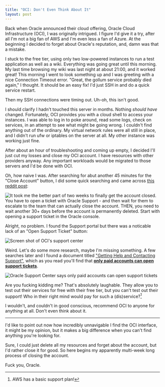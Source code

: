 ```yaml
---
title: "OCI: Don't Even Think About It"
layout: post
---
```


Back when Oracle announced their cloud offering, Oracle Cloud
Infrastructure (OCI), I was originally intrigued. I figure I'd give it a
try, after all I'm not a big fan of AWS and I'm even less a fan of
Azure. At the beginning I decided to forget about Oracle's reputation,
and, damn was that a mistake.

I stuck to the free tier, using only two low-powered instances to run a
test application as well as a wiki. Everything was going great until
this morning. My last time browsing my wiki was last night at about
21:00, and it worked great! This morning I went to look something up and
I was greeting with a nice Connection Timeout error. "Great, the gollum
service probably died again," I thought. It should be an easy fix! I'd
just SSH in and do a quick service restart.

Then my SSH connections were timing out. Uh-oh, this isn't good.

I should clarify I hadn't touched this server in months. Nothing *should
have* changed. Fortunately, OCI provides you with a cloud shell to
access your instances. I was able to log in to poke around, read some
logs, check on services, in an attempt to see what might be going wrong.
I couldn't find anything out of the ordinary. My virtual network rules
were all still in place, and I didn't run ufw or iptables on the server
at all. My other instance was working just fine.

After about an hour of troubleshooting and coming up empty, I decided
I'll just cut my losses and close my OCI account. I have resources with
other providers anyway. Any important workloads would be migrated to
those servers and I'd be done with OCI.

Oh, how naive I was. After searching for abut another 45 minutes for the
"Close Account" button, I did some quick searching and came across [this
reddit post][reddit-post]:

![It took me the better part of two weeks to finally get the account
closed. You have to open a ticket with Oracle Support - and then wait
for them to escalate to the team that can actually close the account.
THEN, you need to wait another 30+ days before the account is
permanently deleted. Start with opening a support ticket in the Oracle console.
](/content/2021-12-05/reddit-post.png)

[reddit-post]:https://old.reddit.com/r/oraclecloud/comments/nu7gr6/how_to_delete_my_oracle_cloud_account/h0wo4xt/

Alright, no problem. I found the Support portal but there was a
noticable lack of an "Open Support Ticket" button:

![Screen shot of OCI's support
center](/content/2021-12-05/oracle-support-center.png)

Weird. Let's do some more research, maybe I'm missing something. A few
searches later and I found a document titled ["Getting Help and
Contacting Support"][oracle-kb], which as you read you'll
find that [**only paid accounts can open support
tickets**][oracle-kb-4].

![Oracle Support Center says only paid accounts can open support
tickets](/content/2021-12-05/oracle-kb.png)

[oracle-kb]:https://docs.oracle.com/en-us/iaas/Content/GSG/Tasks/contactingsupport.htm
[oracle-kb-4]:https://docs.oracle.com/en-us/iaas/Content/GSG/Tasks/contactingsupport.htm#Contacti

Are you fucking kidding me? That's absolutely laughable. They allow you
to test out their services for free with their free tier, but you can't
test out their support! Who in their right mind would pay for such a
(dis)service?[^1]

I wouldn't, and couldn't in good conscious, recommend OCI to anyone for
anything at all. Don't even think about it.

---

I'd like to point out now how incredibly unnavigable I find the OCI
interface, it might be my opinion, but it makes a big difference when
you can't find anything you're looking for.

Sure, I could just delete all my resources and forget about the account,
but I'd rather close it for good. So here begins my apparently
multi-week long process of closing the account.

Fuck you, Oracle.

[^1]: AWS has a basic support plan!
